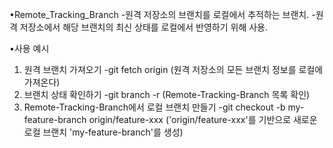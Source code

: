 •Remote_Tracking_Branch
-원격 저장소의 브랜치를 로컬에서 추적하는 브랜치.
-원격 저장소에서 해당 브랜치의 최신 상태를 로컬에서 반영하기 위해 사용.

•사용 예시

1. 원격 브랜치 가져오기
   -git fetch origin
   (원격 저장소의 모든 브랜치 정보를 로컬에 가져온다)
2. 브랜치 상태 확인하기
   -git branch -r
   (Remote-Tracking-Branch 목록 확인)
3. Remote-Tracking-Branch에서 로컬 브랜치 만들기
   -git checkout -b my-feature-branch origin/feature-xxx
   ('origin/feature-xxx'를 기반으로 새로운 로컬 브랜치 'my-feature-branch'를 생성)